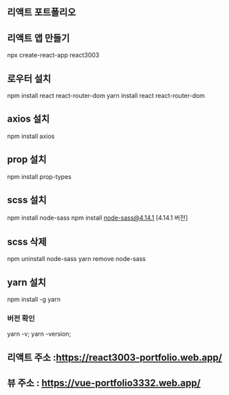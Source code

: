 ## 리액트 포트폴리오


## 리액트 앱 만들기
npx create-react-app react3003


## 로우터 설치
npm install react react-router-dom
yarn install react react-router-dom

## axios 설치
npm install axios

## prop 설치
npm install prop-types

## scss 설치
npm install node-sass
npm install node-sass@4.14.1 [4.14.1 버전]

## scss 삭제
npm uninstall node-sass
yarn remove node-sass

## yarn 설치
npm install -g yarn

### 버전 확인
yarn -v;
yarn -version;




## 리액트 주소 :https://react3003-portfolio.web.app/
## 뷰 주소 : https://vue-portfolio3332.web.app/